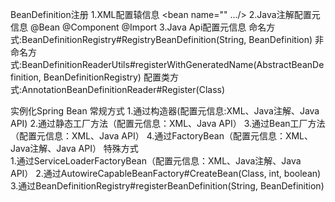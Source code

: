BeanDefinition注册
1.XML配置辕信息
    <bean name="" .../>
2.Java注解配置元信息
    @Bean
    @Component
    @Import
3.Java Api配置元信息
    命名方式:BeanDefinitionRegistry#RegistryBeanDefinition(String, BeanDefinition)
    非命名方式:BeanDefinitionReaderUtils#registerWithGeneratedName(AbstractBeanDefinition, BeanDefinitionRegistry)
    配置类方式:AnnotationBeanDefinitionReader#Register(Class)       
    
    
实例化Spring Bean
常规方式
    1.通过构造器(配置元信息:XML、Java注解、Java API)
    2.通过静态工厂方法（配置元信息：XML、Java API）
    3.通过Bean工厂方法（配置元信息：XML、Java API）
    4.通过FactoryBean（配置元信息：XML、Java注解、Java API）
特殊方式    
    1.通过ServiceLoaderFactoryBean（配置元信息：XML、Java注解、Java API）
    2.通过AutowireCapableBeanFactory#CreateBean(Class, int, boolean)
    3.通过BeanDefinitionRegistry#registerBeanDefinition(String, BeanDefinition)